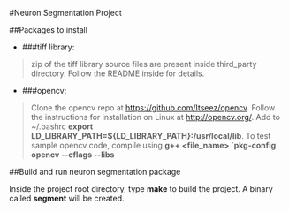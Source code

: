 #Neuron Segmentation Project

##Packages to install

+ ###tiff library: 
>zip of the tiff library source files are present inside third\_party 
directory. Follow the README inside for details.

+ ###opencv: 
>Clone the opencv repo at https://github.com/Itseez/opencv. Follow the 
instructions for installation on Linux at http://opencv.org/. Add to 
~/.bashrc **export LD\_LIBRARY\_PATH=${LD\_LIBRARY\_PATH}:/usr/local/lib**. 
To test sample opencv code, compile using 
**g++ <file\_name> `pkg-config opencv --cflags --libs**


##Build and run neuron segmentation package

Inside the project root directory, type **make** to build the project.
A binary called **segment** will be created.
